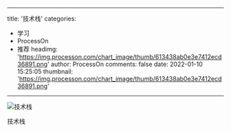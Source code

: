 
---
title: '技术栈'
categories: 
 - 学习
 - ProcessOn
 - 推荐
headimg: 'https://img.processon.com/chart_image/thumb/613438ab0e3e7412ecd36891.png'
author: ProcessOn
comments: false
date: 2022-01-10 15:25:05
thumbnail: 'https://img.processon.com/chart_image/thumb/613438ab0e3e7412ecd36891.png'
---

<div>   
<img class="thumb" alt="技术栈" src="https://img.processon.com/chart_image/thumb/613438ab0e3e7412ecd36891.png" referrerpolicy="no-referrer">
<p>技术栈</p>  
</div>
            